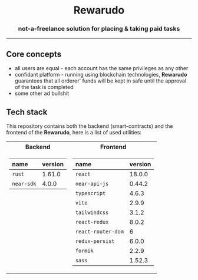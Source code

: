 <h1 align="center">Rewarudo</h1>
<h3 align="center">not-a-freelance solution for placing & taking paid tasks</h3>
<hr/>

## Core concepts

- all users are equal - each account has the same privileges as any other
- confidant platform - running using blockchain technologies, **Rewarudo** guarantees that all orderer' funds will be kept in safe until the approval of the task is completed
- some other ad bullshit

## Tech stack

This repository contains both the backend (smart-contracts) and the frontend of the **Rewarudo**, here is a list of used utilities:

<table>
<tr><th>Backend</th> <th>Frontend</th></tr>
<tr><td valign="top">

| name       | version |
| :--------- | :------ |
| `rust`     | 1.61.0  |
| `near-sdk` | 4.0.0   |

</td><td valign="top">

| name               | version |
| :----------------- | :------ |
| `react`            | 18.0.0  |
| `near-api-js`      | 0.44.2  |
| `typescript`       | 4.6.3   |
| `vite`             | 2.9.9   |
| `tailwindcss`      | 3.1.2   |
| `react-redux`      | 8.0.2   |
| `react-router-dom` | 6       |
| `redux-persist`    | 6.0.0   |
| `formik`           | 2.2.9   |
| `sass`             | 1.52.3  |

</td></tr>

</table>
